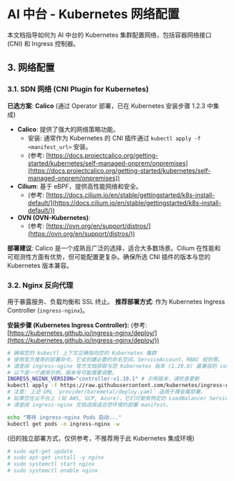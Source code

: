 # AI 中台 - Kubernetes 网络配置

本文档指导如何为 AI 中台的 Kubernetes 集群配置网络，包括容器网络接口 (CNI) 和 Ingress 控制器。

## 3. 网络配置

### 3.1. SDN 网络 (CNI Plugin for Kubernetes)

**已选方案**: **Calico** (通过 Operator 部署，已在 Kubernetes 安装步骤 1.2.3 中集成)
- **Calico**: 提供了强大的网络策略功能。
  - 安装: 通常作为 Kubernetes 的 CNI 插件通过 `kubectl apply -f <manifest_url>` 安装。
  - (参考: [https://docs.projectcalico.org/getting-started/kubernetes/self-managed-onprem/onpremises](https://docs.projectcalico.org/getting-started/kubernetes/self-managed-onprem/onpremises))
- **Cilium**: 基于 eBPF，提供高性能网络和安全。
  - (参考: [https://docs.cilium.io/en/stable/gettingstarted/k8s-install-default/](https://docs.cilium.io/en/stable/gettingstarted/k8s-install-default/))
- **OVN (OVN-Kubernetes)**:
  - (参考: [https://ovn.org/en/support/distros/](https://ovn.org/en/support/distros/))

**部署建议**: Calico 是一个成熟且广泛的选择，适合大多数场景。Cilium 在性能和可观测性方面有优势，但可能配置更复杂。确保所选 CNI 插件的版本与您的 Kubernetes 版本兼容。

### 3.2. Nginx 反向代理

用于暴露服务、负载均衡和 SSL 终止。
**推荐部署方式**: 作为 Kubernetes Ingress Controller (`ingress-nginx`)。

**安装步骤 (Kubernetes Ingress Controller):**
(参考: [https://kubernetes.github.io/ingress-nginx/deploy/](https://kubernetes.github.io/ingress-nginx/deploy/))
```bash
# 确保您的 kubectl 上下文正确指向您的 Kubernetes 集群
# 使用官方推荐的部署命令，它会创建必要的命名空间、ServiceAccount、RBAC 规则等。
# 请查阅 ingress-nginx 官方文档获取与您 Kubernetes 版本 (1.28.8) 最兼容的 controller 版本。
# 以下是一个通用示例，版本号可能需要调整。
INGRESS_NGINX_VERSION="controller-v1.10.1" # 示例版本，请检查更新
kubectl apply -f https://raw.githubusercontent.com/kubernetes/ingress-nginx/${INGRESS_NGINX_VERSION}/deploy/static/provider/baremetal/deploy.yaml
# 注意: 上述 URL `provider/baremetal/deploy.yaml` 适用于裸金属部署。
# 如果您在云平台上 (如 AWS, GCP, Azure)，它们可能有特定的 LoadBalancer Service 类型，
# 请查阅 ingress-nginx 文档选择适合您环境的部署 manifest。

echo "等待 ingress-nginx Pods 启动..."
kubectl get pods -n ingress-nginx -w
```
(旧的独立部署方式，仅供参考，不推荐用于此 Kubernetes 集成环境)
```bash
# sudo apt-get update
# sudo apt-get install -y nginx
# sudo systemctl start nginx
# sudo systemctl enable nginx
```
